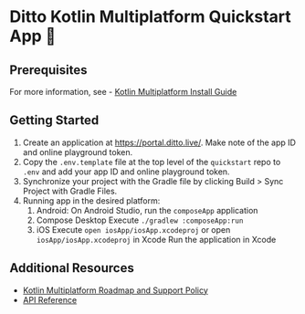 # Ditto Kotlin Multiplatform Quickstart App 🚀

## Prerequisites

For more information, see - [Kotlin Multiplatform Install Guide](https://docs.ditto.live/sdk/latest/install-guides/kotlin/multiplatform)

## Getting Started

1. Create an application at <https://portal.ditto.live/>.  Make note of the app ID and online playground token.
2. Copy the `.env.template` file at the top level of the `quickstart` repo to `.env` and add your app ID and online playground token.
3. Synchronize your project with the Gradle file by clicking Build > Sync Project with Gradle Files.
4. Running app in the desired platform:
   1. Android:
      On Android Studio, run the `composeApp` application
   2. Compose Desktop
      Execute `./gradlew :composeApp:run`
   3. iOS
      Execute `open iosApp/iosApp.xcodeproj` or open `iosApp/iosApp.xcodeproj` in Xcode
      Run the application in Xcode

## Additional Resources

- [Kotlin Multiplatform Roadmap and Support Policy](https://docs.ditto.live/sdk/latest/install-guides/kotlin/multiplatform-roadmap)
- [API Reference](https://software.ditto.live/java/ditto-java/5.0.0-preview.3/api-reference/)
